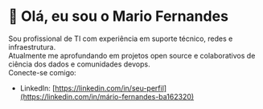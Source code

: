 # 👋 Olá, eu sou o Mario Fernandes

Sou profissional de TI com experiência em suporte técnico, redes e infraestrutura.  
Atualmente me aprofundando em projetos open source e colaborativos de ciência dos dados e comunidades devops.  
Conecte-se comigo:

- LinkedIn: [https://linkedin.com/in/seu-perfil](https://linkedin.com/in/mário-fernandes-ba162320)
